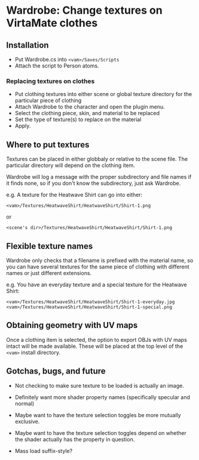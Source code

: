 Wardrobe: Change textures on VirtaMate clothes
==============================================

Installation
------------

- Put Wardrobe.cs into `<vam>/Saves/Scripts`
- Attach the script to Person atoms.

### Replacing textures on clothes

- Put clothing textures into either scene or global texture directory
  for the particular piece of clothing
- Attach Wardrobe to the character and open the plugin menu.
- Select the clothing piece, skin, and material to be replaced
- Set the type of texture(s) to replace on the material
- Apply.

Where to put textures
---------------------

Textures can be placed in either globbaly or relative to the scene
file. The particular directory will depend on the clothing item.

Wardrobe will log a message with the proper subdirectory and file
names if it finds none, so if you don't know the subdirectory, just
ask Wardrobe.

e.g. A texture for the Heatwave Shirt can go into either:

    <vam>/Textures/HeatwaveShirt/HeatwaveShirt/Shirt-1.png

or

    <scene's dir>/Textures/HeatwaveShirt/HeatwaveShirt/Shirt-1.png

Flexible texture names
----------------------

Wardrobe only checks that a filename is prefixed with the material
name, so you can have several textures for the same piece of clothing
with different names or just different extensions.

e.g. You have an everyday texture and a special texture for the
Heatwave Shirt:

    <vam>/Textures/HeatwaveShirt/HeatwaveShirt/Shirt-1-everyday.jpg
    <vam>/Textures/HeatwaveShirt/HeatwaveShirt/Shirt-1-special.png

Obtaining geometry with UV maps
-------------------------------

Once a clothing item is selected, the option to export OBJs with UV
maps intact will be made available. These will be placed at the top
level of the `<vam>` install directory.

Gotchas, bugs, and future
-------

- Not checking to make sure texture to be loaded is actually an image.

- Definitely want more shader property names (specifically specular
  and normal)
- Maybe want to have the texture selection toggles be more mutually
  exclusive.
- Maybe want to have the texture selection toggles depend on whether
  the shader actually has the property in question.
- Mass load suffix-style?
